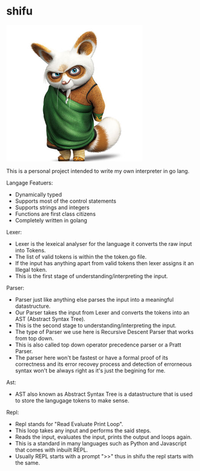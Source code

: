 # shifu

![Shifu](./imgs/shifu.jpg "Shifu")

This is a personal project intended to write my own interpreter in go lang.

Langage Featuers:

- Dynamically typed
- Supports most of the control statements
- Supports strings and integers
- Functions are first class citizens
- Completely written in golang

Lexer:

- Lexer is the lexeical analyser for the language it converts the raw input into Tokens.
- The list of valid tokens is within the the token.go file.
- If the input has anything apart from valid tokens then lexer assigns it an Illegal token.
- This is the first stage of understanding/interpreting the input.

Parser:

- Parser just like anything else parses the input into a meaningful datastructure.
- Our Parser takes the input from Lexer and converts the tokens into an AST (Abstract Syntax Tree).
- This is the second stage to understanding/interpreting the input.
- The type of Parser we use here is Recursive Descent Parser that works from top down.
- This is also called top down operator precedence parser or a Pratt Parser.
- The parser here won't be fastest or have a formal proof of its correctness and its error recovey process and detection of errorneous syntax won't be always right as it's just the begining for me.

Ast:

- AST also known as Abstract Syntax Tree is a datastructure that is used to store the langugage tokens to make sense.

Repl:

- Repl stands for "Read Evaluate Print Loop".
- This loop takes any input and performs the said steps.
- Reads the input, evaluates the input, prints the output and loops again.
- This is a standard in many languages such as Python and Javascript that comes with inbuilt REPL.
- Usually REPL starts with a prompt ">>" thus in shifu the repl starts with the same.
